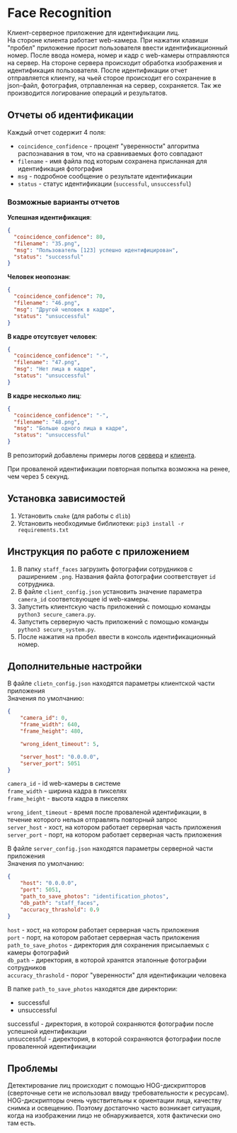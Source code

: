# Face Recognition

Клиент-серверное приложение для идентификации лиц.<br>
На стороне клиента работает web-камера. При нажатии клавиши "пробел" приложение просит пользователя ввести идентификационный номер. После ввода номера, номер и кадр с web-камеры отправляются на сервер. На стороне сервера происходит обработка изображения и идентификация пользователя. После идентификации отчет отправляется клиенту, на чьей сторое происходит его сохранение в json-файл, фотография, отрпавленная на сервер, сохраняется. Так же производится логирование операций и результатов.

## Отчеты об идентификации

Каждый отчет содержит 4 поля:

- `coincidence_confidence` - процент "уверенности" алгоритма распознавания в том, что на сравниваемых фото совпадают
- `filename` - имя файла под которым сохранена присланная для идентификация фотография
- `msg` - подробное сообщение о результате идентификации
- `status` - статус идентификации (`successful`, `unsuccessful`)

### Возможные варианты отчетов

**Успешная идентификация**:

```json
{
  "coincidence_confidence": 80,
  "filename": "35.png",
  "msg": "Пользователь [123] успешно идентифицирован",
  "status": "successful"
}

```

**Человек неопознан**:

```json
{
  "coincidence_confidence": 70,
  "filename": "46.png",
  "msg": "Другой человек в кадре",
  "status": "unsuccessful"
}
```

**В кадре отсутсвует человек**:

```json
{
  "coincidence_confidence": "-",
  "filename": "47.png",
  "msg": "Нет лица в кадре",
  "status": "unsuccessful"
}
```

**В кадре несколько лиц**:

```json
{
  "coincidence_confidence": "-",
  "filename": "48.png",
  "msg": "Больше одного лица в кадре",
  "status": "unsuccessful"
}
```

В репозиторий добавлены примеры логов [сервера](https://github.com/tigrtolstoy/face_recognition/blob/master/server.log) и [клиента](https://github.com/tigrtolstoy/face_recognition/blob/master/client.log).

При проваленой идентификации повторная попытка возможна на ренее, чем через 5 секунд.

## Установка зависимостей

1. Установить `cmake` (для работы с `dlib`)
2. Установить необходимые библиотеки: `pip3 install -r requirements.txt`

## Инструкция по работе с приложением

1. В папку `staff_faces` загрузить фотографии сотрудников с раширением `.png`. Названия файла фотографии соответствует `id` сотрудника.
2. В файле `client_config.json` установить значение параметра `camera_id` соответсвующее id web-камеры.
3. Запустить клиентскую часть приложений с помощью команды `python3 secure_camera.py`.
4. Запустить серверную часть приложений с помощью команды `python3 secure_system.py`.
5. После нажатия на пробел ввести в консоль идентификационный номер.

## Дополнительные настройки

В файле `clietn_config.json` находятся параметры клиентской части приложения <br>
Значения по умолчанию:

```json
{
    "camera_id": 0,
    "frame_width": 640,
    "frame_height": 480,

    "wrong_ident_timeout": 5,

    "server_host": "0.0.0.0",
    "server_port": 5051
}
```

`camera_id` - id web-камеры в системе <br>
`frame_width` - ширина кадра в пикселях <br>
`frame_height` - высота кадра в пикселях <br>

`wrong_ident_timeout` - время после проваленой идентификации, в течение которого нельзя отправлять повторный запрос <br>
`server_host` - хост, на котором работает серверная часть приложения <br>
`server_port` - порт, на котором работает серверная часть приложения <br>

В файле `server_config.json` находятся параметры серверной части приложения <br>
Значения по умолчанию:

```json
{
    "host": "0.0.0.0",
    "port": 5051,
    "path_to_save_photos": "identification_photos",
    "db_path": "staff_faces",
    "accuracy_thrashold": 0.9
}
```

`host` - хост, на котором работает серверная часть приложения <br>
`port` - порт, на котором работает серверная часть приложения <br>
`path_to_save_photos` - директория для сохранения присылаемых с камеры фотографий <br>
`db_path` - директория, в которой хранятся эталонные фотографии сотрудников <br>
`accuracy_thrashold` - порог "уверенности" для идентификации человека <br>

В папке `path_to_save_photos` находятся две директории:

- successful
- unsuccessful

successful - директория, в которой сохраняются фотографии после успешной идентификации <br>
unsuccessful - директория, в которой сохраняются фотографии после проваленной идентификации <br>

## Проблемы

Детектирование лиц происходит с помощью HOG-дискрипторов (сверточные сети не использовал ввиду требовательности к ресурсам). HOG-дискрипторы очень чувствительны к ориентации лица, качеству снимка и освещению. Поэтому достаточно часто возникает ситуация, когда на изображении лицо не обнаруживается, хотя фактически оно там есть.
